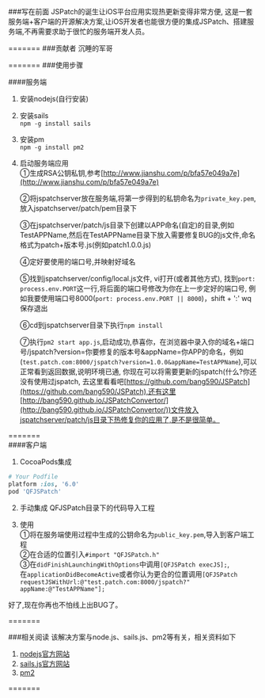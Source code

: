 ###写在前面
  JSPatch的诞生让iOS平台应用实现热更新变得非常方便, 这是一套服务端+客户端的开源解决方案,让iOS开发者也能很方便的集成JSPatch、搭建服务端,不再需要求助于很忙的服务端开发人员。

=======
###贡献者
沉睡的军哥


=======
###使用步骤

####服务端
1. 安装nodejs(自行安装)
 
2. 安装sails   
   `npm -g install sails`
         
3. 安装pm   
   `npm -g install pm2`
   
4. 启动服务端应用   
    ①生成RSA公钥私钥,参考[http://www.jianshu.com/p/bfa57e049a7e](http://www.jianshu.com/p/bfa57e049a7e)
          
    ②将jspatchserver放在服务端,将第一步得到的私钥命名为`private_key.pem`, 放入jspatchserver/patch/pem目录下
           
    ③在jspatchserver/patch/js目录下创建以APP命名(自定)的目录,例如TestAPPName,然后在TestAPPName目录下放入需要修复BUG的js文件,命名格式为patch+版本号.js(例如patch1.0.0.js)
     
    ④定好要使用的端口号,并映射好域名
    
    ⑤找到jspatchserver/config/local.js文件, vi打开(或者其他方式), 找到`port: process.env.PORT`这一行,将后面的端口号修改为你在上一步定好的端口号, 例如我要使用端口号8000(`port: process.env.PORT || 8000`)，shift + ':' wq保存退出
       
    ⑥cd到jspatchserver目录下执行`npm install`
       
    ⑦执行`pm2 start app.js`,启动成功,恭喜你，在浏览器中录入你的域名+端口号/jspatch?version=你要修复的版本号&appName=你APP的命名，例如(`test.patch.com:8000/jspatch?version=1.0.0&appName=TestAPPName`),可以正常看到返回数据,说明环境已通, 你现在可以将需要更新的jspatch(什么?你还没有使用过jspatch, 去这里看看吧[https://github.com/bang590/JSPatch](https://github.com/bang590/JSPatch),还有这里[http://bang590.github.io/JSPatchConvertor/](http://bang590.github.io/JSPatchConvertor/))文件放入jspatchserver/patch/js目录下热修复你的应用了,是不是很简单。   
    
      
 =======   
####客户端  

1. CocoaPods集成   
   
```ruby
# Your Podfile
platform :ios, '6.0'
pod 'QFJSPatch'
```
    
2. 手动集成
 QFJSPatch目录下的代码导入工程    
 
3. 使用   
  ①将在服务端使用过程中生成的公钥命名为`public_key.pem`,导入到客户端工程   
  ②在合适的位置引入`#import "QFJSPatch.h"`      
  ③在`didFinishLaunchingWithOptions`中调用`[QFJSPatch execJS];`,   
  在`applicationDidBecomeActive`或者你认为更合的位置调用`[QFJSPatch requestJSWithUrl:@"test.patch.com:8000/jspatch?" appName:@"TestAPPName"];`    
  
  好了,现在你再也不怕线上出BUG了。


=======

    
###相关阅读
该解决方案与node.js、sails.js、pm2等有关，相关资料如下   
1. [nodejs官方网站](https://nodejs.org)   
2. [sails.js官方网站](https://sailsjs.org)   
3. [pm2](https://github.com/Unitech/pm2)

=======